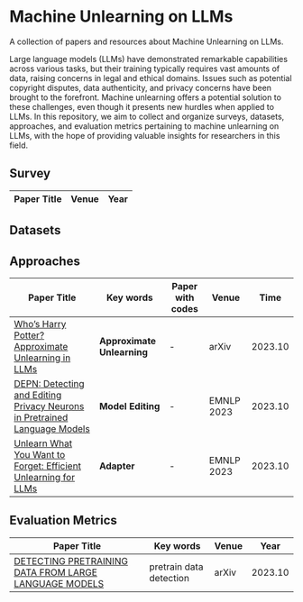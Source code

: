 # Machine Unlearning on LLMs

A collection of papers and resources about Machine Unlearning on LLMs.

Large language models (LLMs) have demonstrated remarkable capabilities across various tasks, but their training typically requires vast amounts of data, raising concerns in legal and ethical domains. Issues such as potential copyright disputes, data authenticity, and privacy concerns have been brought to the forefront. Machine unlearning offers a potential solution to these challenges, even though it presents new hurdles when applied to LLMs. In this repository, we aim to collect and organize surveys, datasets, approaches, and evaluation metrics pertaining to machine unlearning on LLMs, with the hope of providing valuable insights for researchers in this field.

## Survey

| Paper Title | Venue | Year |
| ----------- | ----- | ---- |



## Datasets



## Approaches

| Paper Title                                                  | Key words                  | Paper with codes | Venue      | Time    |
| ------------------------------------------------------------ | -------------------------- | ---------------- | ---------- | ------- |
| [Who’s Harry Potter? Approximate Unlearning in LLMs](https://arxiv.org/abs/2310.02238) | **Approximate Unlearning** | -                | arXiv      | 2023.10 |
| [DEPN: Detecting and Editing Privacy Neurons in Pretrained Language Models](https://arxiv.org/abs/2310.20138) | **Model Editing**          | -                | EMNLP 2023 | 2023.10 |
| [Unlearn What You Want to Forget: Efficient Unlearning for LLMs](https://arxiv.org/pdf/2310.20150v1.pdf) | **Adapter**                | -                | EMNLP 2023 | 2023.10 |





## Evaluation Metrics

| Paper Title                                                  | Key words               | Venue | Year    |
| ------------------------------------------------------------ | ----------------------- | ----- | ------- |
| [DETECTING PRETRAINING DATA FROM LARGE LANGUAGE MODELS](https://arxiv.org/abs/2310.16789) | pretrain data detection | arXiv | 2023.10 |
